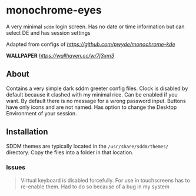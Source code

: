 # monochrome-eyes
A very minimal `sddm` login screen.
Has no date or time information but can select DE and has session settings

Adapted from configs of *https://github.com/pwyde/monochrome-kde*

**WALLPAPER**
*https://wallhaven.cc/w/7j3xm3*
## About ##
Contains a very simple dark sddm greeter config files. Clock is disabled by default because it clashed with my minimal rice. Can be enabled if you want. 
By default there is no message for a wrong password input. Buttons have only icons and are not named. Has option to change the Desktop Environment of your session.
## Installation ##
SDDM themes are typically located in the `/usr/share/sddm/themes/` directory. Copy the files into a folder in that location.
### Issues ###
>Virtual keyboard is disabled forcefully. For use in touchscreens has to re-enable them. Had to do so because of a bug in my system

